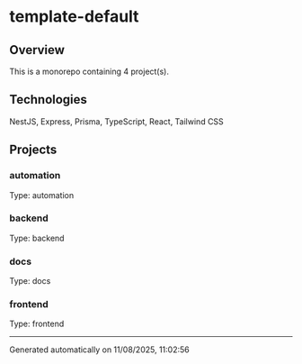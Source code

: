 # template-default

## Overview
This is a monorepo containing 4 project(s).

## Technologies
NestJS, Express, Prisma, TypeScript, React, Tailwind CSS

## Projects
### automation
Type: automation

### backend
Type: backend

### docs
Type: docs

### frontend
Type: frontend

---
Generated automatically on 11/08/2025, 11:02:56
